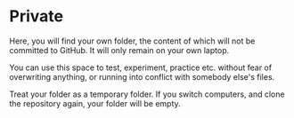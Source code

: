 # Private

Here, you will find your own folder, the content of  which will not be committed to GitHub. It will only remain on your own laptop.

You can use this space to test, experiment, practice etc. without fear of overwriting anything, or running into conflict with somebody else's files.

Treat your folder as a temporary folder. If you switch computers, and clone the repository again, your folder will be empty.
